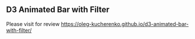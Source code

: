 ## D3 Animated Bar with Filter

Please visit for review https://oleg-kucherenko.github.io/d3-animated-bar-with-filter/
